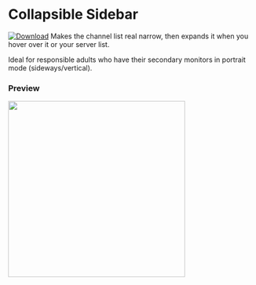# Collapsible Sidebar
 [![Download][icon]][link]
Makes the channel list real narrow, then expands it when you hover over it or your server list.

Ideal for responsible adults who have their secondary monitors in portrait mode (sideways/vertical).
### Preview
<img src="https://raw.githubusercontent.com/Xyvyrianeth/BetterDiscordPlugins/main/CollapsibleSidebar/CollapsibleSidebar.gif" width=360>

[icon]: https://img.shields.io/badge/Download-Call%20Time%20Counter-brightgreen.svg
[link]: https://betterdiscord.app/plugin/CollapsibleSidebar

